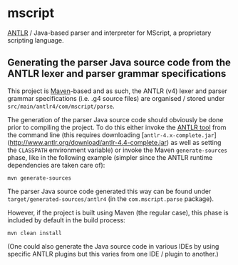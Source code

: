 mscript
=======

[ANTLR](http://www.antlr.org/) / Java-based parser and interpreter for MScript, a proprietary scripting language.

Generating the parser Java source code from the ANTLR lexer and parser grammar specifications
---------------------------------------------------------------------------------------------

This project is [Maven](http://maven.apache.org/)-based and as such, the ANTLR (v4) lexer and parser grammar
specifications (i.e. .g4 source files) are organised / stored under `src/main/antlr4/com/mscript/parse`.

The generation of the parser Java source code should obviously be done prior to compiling the project. To do this either
invoke the [ANTLR tool][antlr-tool] from the command line (this requires downloading [`antlr-4.x-complete.jar`]
(http://www.antlr.org/download/antlr-4.4-complete.jar) as well as setting the `CLASSPATH` environment variable) or
invoke the Maven `generate-sources` phase, like in the following example (simpler since the ANTLR runtime dependencies
are taken care of):

    mvn generate-sources

The parser Java source code generated this way can be found under `target/generated-sources/antlr4` (in the
`com.mscript.parse` package).

However, if the project is built using Maven (the regular case), this phase is included by default in the build process:

    mvn clean install

(One could also generate the Java source code in various IDEs by using specific ANTLR plugins but this varies from one
IDE / plugin to another.)

[antlr-tool]: https://theantlrguy.atlassian.net/wiki/display/ANTLR4/ANTLR+Tool+Command+Line+Options "ANTLR tool"
